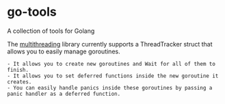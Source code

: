 # go-tools
A collection of tools for Golang

The [multithreading](multithreading) library currently supports a ThreadTracker struct that allows you to easily manage goroutines.

    - It allows you to create new goroutines and Wait for all of them to finish.
    - It allows you to set deferred functions inside the new goroutine it creates.
    - You can easily handle panics inside these goroutines by passing a panic handler as a deferred function.
